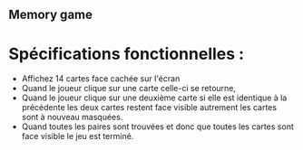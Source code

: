 ## Memory game

# Spécifications fonctionnelles :
- Affichez 14 cartes face cachée sur l'écran
- Quand le joueur clique sur une carte celle-ci se retourne,
- Quand le joueur clique sur une deuxième carte si elle est identique à la précédente les
deux cartes restent face visible autrement les cartes sont à nouveau masquées.
- Quand toutes les paires sont trouvées et donc que toutes les cartes sont face visible le jeu
est terminé.



